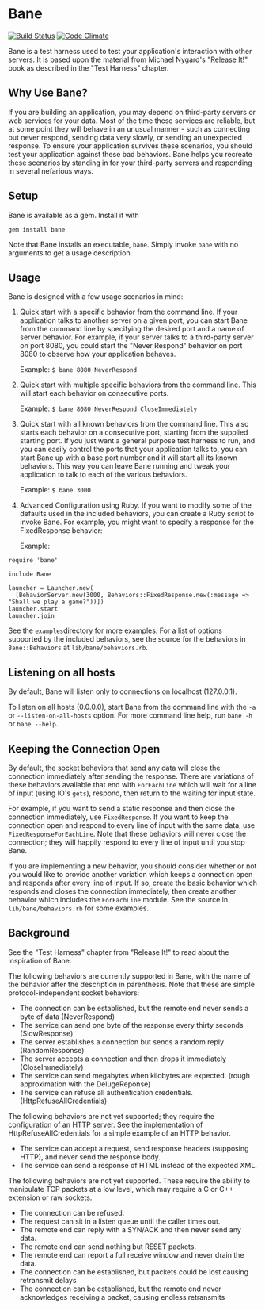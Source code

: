 # Bane

[![Build Status](https://secure.travis-ci.org/danielwellman/bane.png)](http://travis-ci.org/danielwellman/bane) [![Code Climate](https://codeclimate.com/badge.png)](https://codeclimate.com/github/danielwellman/bane)

Bane is a test harness used to test your application's interaction with other servers.  It is based upon the material from Michael Nygard's ["Release It!"](http://www.pragprog.com/titles/mnee/release-it) book as described in the "Test Harness" chapter.

## Why Use Bane?

If you are building an application, you may depend on third-party servers or web services for your data. Most of the time these services are reliable, but at some point they will behave in an unusual manner - such as connecting but never respond, sending data very slowly, or sending an unexpected response. To ensure your application survives these scenarios, you should test your application against these bad behaviors. Bane helps you recreate these scenarios by standing in for your third-party servers and responding in several nefarious ways.

## Setup

Bane is available as a gem.  Install it with

  `gem install bane`

Note that Bane installs an executable, `bane`.  Simply invoke `bane` with no arguments to get a usage description.

## Usage

Bane is designed with a few usage scenarios in mind:

1. Quick start with a specific behavior from the command line.  If your application talks to another server on a given port, you can start Bane from the command line by specifying the desired port and a name of server behavior.  For example, if your server talks to a third-party server on port 8080, you could start the "Never Respond" behavior on port 8080 to observe how your application behaves.

   Example:  `$ bane 8080 NeverRespond`

2. Quick start with multiple specific behaviors from the command line.  This will start each behavior on consecutive ports.

   Example:  `$ bane 8080 NeverRespond CloseImmediately`

3. Quick start with all known behaviors from the command line.  This also starts each behavior on a consecutive port, starting from the supplied starting port.  If you just want a general purpose test harness to run, and you can easily control the ports that your application talks to, you can start Bane up with a base port number and it will start all its known behaviors.  This way you can leave Bane running and tweak your application to talk to each of the various behaviors.

   Example: `$ bane 3000`

4. Advanced Configuration using Ruby.  If you want to modify some of the defaults used in the included behaviors, you can create a Ruby script to invoke Bane.  For example, you might want to specify a response for the FixedResponse behavior:

   Example:

```
require 'bane'

include Bane

launcher = Launcher.new(
  [BehaviorServer.new(3000, Behaviors::FixedResponse.new(:message => "Shall we play a game?"))])
launcher.start
launcher.join
```

   See the `examples`directory for more examples.  For a list of options supported by the
   included behaviors, see the source for the behaviors in `Bane::Behaviors` at `lib/bane/behaviors.rb`.

## Listening on all hosts

By default, Bane will listen only to connections on localhost (127.0.0.1).

To listen on all hosts (0.0.0.0), start Bane from the command line with the `-a` or `--listen-on-all-hosts` option.  For more command line help, run `bane -h` or `bane --help`.

## Keeping the Connection Open

By default, the socket behaviors that send any data will close the connection immediately after sending the response.  There are variations of these behaviors available that end with `ForEachLine` which will wait for a line of input (using IO's `gets`), respond, then return to the waiting for input state.

For example, if you want to send a static response and then close the connection immediately, use `FixedResponse`.  If you want to keep the connection open and respond to every line of input with the same data, use `FixedResponseForEachLine`.  Note that these behaviors will never close the connection; they will happily respond to every line of input until you stop Bane.

If you are implementing a new behavior, you should consider whether or not you would like to provide another variation which keeps a connection open and responds after every line of input.  If so, create the basic behavior which responds and closes the connection immediately, then create another behavior which includes the `ForEachLine` module.  See the source in `lib/bane/behaviors.rb` for some examples.

## Background

See the "Test Harness" chapter from "Release It!" to read about the inspiration of Bane.

The following behaviors are currently supported in Bane, with the name of the behavior after the description in parenthesis.
Note that these are simple protocol-independent socket behaviors:

* The connection can be established, but the remote end never sends a byte of data (NeverRespond)
* The service can send one byte of the response every thirty seconds (SlowResponse)
* The server establishes a connection but sends a random reply (RandomResponse)
* The server accepts a connection and then drops it immediately (CloseImmediately)
* The service can send megabytes when kilobytes are expected. (rough approximation with the DelugeReponse)
* The service can refuse all authentication credentials. (HttpRefuseAllCredentials)

The following behaviors are not yet supported; they require the configuration of an HTTP server.
See the implementation of HttpRefuseAllCredentials for a simple example of an HTTP behavior.

* The service can accept a request, send response headers (supposing HTTP), and never send the response body.
* The service can send a response of HTML instead of the expected XML.

The following behaviors are not yet supported. These require the ability to manipulate
TCP packets at a low level, which may require a C or C++ extension or raw sockets.

* The connection can be refused.
* The request can sit in a listen queue until the caller times out.
* The remote end can reply with a SYN/ACK and then never send any data.
* The remote end can send nothing but RESET packets.
* The remote end can report a full receive window and never drain the data.
* The connection can be established, but packets could be lost causing retransmit delays
* The connection can be established, but the remote end never acknowledges receiving a packet, causing endless retransmits

